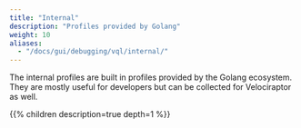 ```yaml
---
title: "Internal"
description: "Profiles provided by Golang"
weight: 10
aliases:
  - "/docs/gui/debugging/vql/internal/"
---
```


The internal profiles are built in profiles provided by the Golang
ecosystem. They are mostly useful for developers but can be
collected for Velociraptor as well.

{{% children description=true depth=1 %}}

